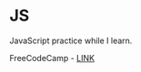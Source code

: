 # JS
JavaScript practice while I learn.

FreeCodeCamp - [LINK](https://www.freecodecamp.org/espanol/learn/javascript-algorithms-and-data-structures/)
